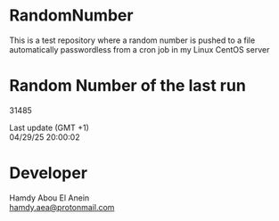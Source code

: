 # RandomNumber    
This is a test repository where a random number is pushed to a file automatically passwordless from a cron job in my Linux CentOS server    
# Random Number of the last run   
31485
      
Last update (GMT +1)    
04/29/25 20:00:02
# Developer    
Hamdy Abou El Anein   
hamdy.aea@protonmail.com
